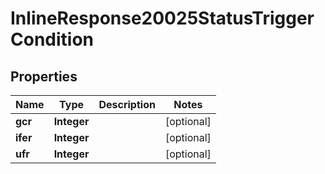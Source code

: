 # InlineResponse20025StatusTriggerCondition

## Properties
Name | Type | Description | Notes
------------ | ------------- | ------------- | -------------
**gcr** | **Integer** |  |  [optional]
**ifer** | **Integer** |  |  [optional]
**ufr** | **Integer** |  |  [optional]
